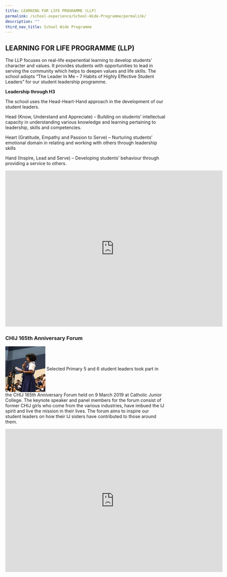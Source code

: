 ```yaml
---
title: LEARNING FOR LIFE PROGRAMME (LLP)
permalink: /school-experience/School-Wide-Programme/permalink/
description: ""
third_nav_title: School Wide Programme
---
```

## LEARNING FOR LIFE PROGRAMME (LLP)

The LLP focuses on real-life experiential learning to develop students’ character and values. It provides students with opportunities to lead in serving the community which helps to deepen values and life skills. The school adopts “The Leader In Me – 7 Habits of Highly Effective Student Leaders” for our student leadership programme.  

**Leadership through H3**  

The school uses the Head-Heart-Hand approach in the development of our student leaders.  

Head (Know, Understand and Appreciate) – Building on students’ intellectual capacity in understanding various knowledge and learning pertaining to leadership, skills and competencies.&nbsp;  

Heart (Gratitude, Empathy and Passion to Serve) – Nurturing students’ emotional domain in relating and working with others through leadership skills  

Hand (Inspire, Lead and Serve) – Developing students’ behaviour through providing a service to others.

<iframe src="https://docs.google.com/presentation/d/e/2PACX-1vRSYxKFxS-EKp9VMHvHuvbuwfzpMNn3AXX6oieTI908mOT2_Q48QC-zdQUJvArcWPcFsAfu3YQyhXj5/embed?start=false&amp;loop=false&amp;delayms=3000" frameborder="0" width="684" height="492" allowfullscreen="true"></iframe>

### CHIJ 165th Anniversary Forum

<img align="center" src="/images/CHIJ_165th_Anniversary_Forum.jpeg" style="width: 25%;"> Selected Primary 5 and 6 student leaders took part in the CHIJ 165th Anniversary Forum held on 9 March 2019 at Catholic Junior College. The keynote speaker and panel members for the forum consist of former CHIJ girls who come from the various industries, have imbued the IJ spirit and live the mission in their lives. The forum aims to inspire our student leaders on how their IJ sisters have contributed to those around them.

<iframe allowfullscreen="true" height="451" width="684" frameborder="0" src="https://docs.google.com/presentation/d/e/2PACX-1vQddO7g8TlrtnTlDPEn3Qyr0vmMVlOQtYgHJyxE2SKmsIFHgoc7s_Xdybq242zCqss0lGJYPqQ_8tQL/embed?start=false&amp;loop=false&amp;delayms=3000"></iframe>